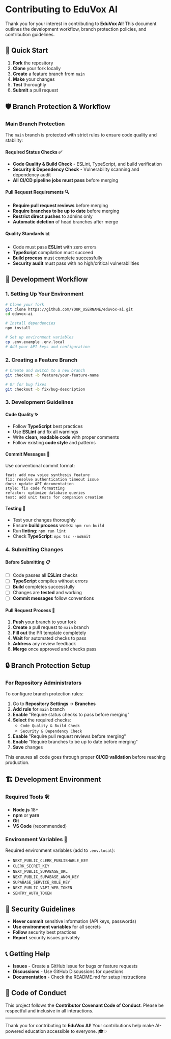 # Contributing to EduVox AI

Thank you for your interest in contributing to **EduVox AI**! This document outlines the development workflow, branch protection policies, and contribution guidelines.

## 🚀 Quick Start

1. **Fork** the repository
2. **Clone** your fork locally
3. **Create** a feature branch from `main`
4. **Make** your changes
5. **Test** thoroughly
6. **Submit** a pull request

## 🛡️ Branch Protection & Workflow

### **Main Branch Protection**

The `main` branch is protected with strict rules to ensure code quality and stability:

#### **Required Status Checks** ✅

- **Code Quality & Build Check** - ESLint, TypeScript, and build verification
- **Security & Dependency Check** - Vulnerability scanning and dependency audit
- **All CI/CD pipeline jobs must pass** before merging

#### **Pull Request Requirements** 🔍

- **Require pull request reviews** before merging
- **Require branches to be up to date** before merging
- **Restrict direct pushes** to admins only
- **Automatic deletion** of head branches after merge

#### **Quality Standards** 📊

- Code must pass **ESLint** with zero errors
- **TypeScript** compilation must succeed
- **Build process** must complete successfully
- **Security audit** must pass with no high/critical vulnerabilities

## 🔄 Development Workflow

### **1. Setting Up Your Environment**

```bash
# Clone your fork
git clone https://github.com/YOUR_USERNAME/eduvox-ai.git
cd eduvox-ai

# Install dependencies
npm install

# Set up environment variables
cp .env.example .env.local
# Add your API keys and configuration
```

### **2. Creating a Feature Branch**

```bash
# Create and switch to a new branch
git checkout -b feature/your-feature-name

# Or for bug fixes
git checkout -b fix/bug-description
```

### **3. Development Guidelines**

#### **Code Quality** ✨

- Follow **TypeScript** best practices
- Use **ESLint** and fix all warnings
- Write **clean, readable code** with proper comments
- Follow existing **code style** and patterns

#### **Commit Messages** 📝

Use conventional commit format:

```
feat: add new voice synthesis feature
fix: resolve authentication timeout issue
docs: update API documentation
style: fix code formatting
refactor: optimize database queries
test: add unit tests for companion creation
```

#### **Testing** 🧪

- Test your changes thoroughly
- Ensure **build process** works: `npm run build`
- Run **linting**: `npm run lint`
- Check **TypeScript**: `npx tsc --noEmit`

### **4. Submitting Changes**

#### **Before Submitting** 📋

- [ ] Code passes all **ESLint** checks
- [ ] **TypeScript** compiles without errors
- [ ] **Build** completes successfully
- [ ] Changes are **tested** and working
- [ ] **Commit messages** follow conventions

#### **Pull Request Process** 🔄

1. **Push** your branch to your fork
2. **Create** a pull request to `main` branch
3. **Fill out** the PR template completely
4. **Wait** for automated checks to pass
5. **Address** any review feedback
6. **Merge** once approved and checks pass

## 🔒 Branch Protection Setup

### **For Repository Administrators**

To configure branch protection rules:

1. Go to **Repository Settings** → **Branches**
2. **Add rule** for `main` branch
3. **Enable** "Require status checks to pass before merging"
4. **Select** the required checks:
   - `Code Quality & Build Check`
   - `Security & Dependency Check`
5. **Enable** "Require pull request reviews before merging"
6. **Enable** "Require branches to be up to date before merging"
7. **Save** changes

This ensures all code goes through proper **CI/CD validation** before reaching production.

## 🏗️ Development Environment

### **Required Tools** 🛠️

- **Node.js** 18+
- **npm** or **yarn**
- **Git**
- **VS Code** (recommended)

### **Environment Variables** 🔐

Required environment variables (add to `.env.local`):

- `NEXT_PUBLIC_CLERK_PUBLISHABLE_KEY`
- `CLERK_SECRET_KEY`
- `NEXT_PUBLIC_SUPABASE_URL`
- `NEXT_PUBLIC_SUPABASE_ANON_KEY`
- `SUPABASE_SERVICE_ROLE_KEY`
- `NEXT_PUBLIC_VAPI_WEB_TOKEN`
- `SENTRY_AUTH_TOKEN`

## 🚨 Security Guidelines

- **Never commit** sensitive information (API keys, passwords)
- **Use environment variables** for all secrets
- **Follow** security best practices
- **Report** security issues privately

## 📞 Getting Help

- **Issues** - Create a GitHub issue for bugs or feature requests
- **Discussions** - Use GitHub Discussions for questions
- **Documentation** - Check the README.md for setup instructions

## 📜 Code of Conduct

This project follows the **Contributor Covenant Code of Conduct**. Please be respectful and inclusive in all interactions.

---

Thank you for contributing to **EduVox AI**! Your contributions help make AI-powered education accessible to everyone. 🎓✨
